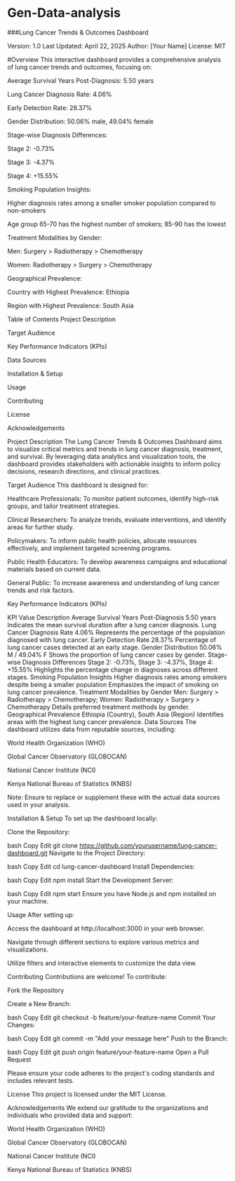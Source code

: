 # Gen-Data-analysis
###Lung Cancer Trends & Outcomes Dashboard

Version: 1.0
Last Updated: April 22, 2025
Author: [Your Name]
License: MIT

  #Overview
This interactive dashboard provides a comprehensive analysis of lung cancer trends and outcomes, focusing on:

Average Survival Years Post-Diagnosis: 5.50 years

Lung Cancer Diagnosis Rate: 4.06%

Early Detection Rate: 28.37%

Gender Distribution: 50.06% male, 49.04% female

Stage-wise Diagnosis Differences:

Stage 2: -0.73%

Stage 3: -4.37%

Stage 4: +15.55%

Smoking Population Insights:

Higher diagnosis rates among a smaller smoker population compared to non-smokers

Age group 65-70 has the highest number of smokers; 85-90 has the lowest

Treatment Modalities by Gender:

Men: Surgery > Radiotherapy > Chemotherapy

Women: Radiotherapy > Surgery > Chemotherapy

Geographical Prevalence:

Country with Highest Prevalence: Ethiopia

Region with Highest Prevalence: South Asia

 Table of Contents
Project Description

Target Audience

Key Performance Indicators (KPIs)

Data Sources

Installation & Setup

Usage

Contributing

License

Acknowledgements

  Project Description
The Lung Cancer Trends & Outcomes Dashboard aims to visualize critical metrics and trends in lung cancer diagnosis, treatment, and survival. By leveraging data analytics and visualization tools, the dashboard provides stakeholders with actionable insights to inform policy decisions, research directions, and clinical practices.

  Target Audience
This dashboard is designed for:

Healthcare Professionals: To monitor patient outcomes, identify high-risk groups, and tailor treatment strategies.

Clinical Researchers: To analyze trends, evaluate interventions, and identify areas for further study.

Policymakers: To inform public health policies, allocate resources effectively, and implement targeted screening programs.

Public Health Educators: To develop awareness campaigns and educational materials based on current data.

General Public: To increase awareness and understanding of lung cancer trends and risk factors.

  Key Performance Indicators (KPIs)

KPI	Value	Description
Average Survival Years Post-Diagnosis	5.50 years	Indicates the mean survival duration after a lung cancer diagnosis.
Lung Cancer Diagnosis Rate	4.06%	Represents the percentage of the population diagnosed with lung cancer.
Early Detection Rate	28.37%	Percentage of lung cancer cases detected at an early stage.
Gender Distribution	50.06% M / 49.04% F	Shows the proportion of lung cancer cases by gender.
Stage-wise Diagnosis Differences	Stage 2: -0.73%, Stage 3: -4.37%, Stage 4: +15.55%	Highlights the percentage change in diagnoses across different stages.
Smoking Population Insights	Higher diagnosis rates among smokers despite being a smaller population	Emphasizes the impact of smoking on lung cancer prevalence.
Treatment Modalities by Gender	Men: Surgery > Radiotherapy > Chemotherapy; Women: Radiotherapy > Surgery > Chemotherapy	Details preferred treatment methods by gender.
Geographical Prevalence	Ethiopia (Country), South Asia (Region)	Identifies areas with the highest lung cancer prevalence.
  Data Sources
The dashboard utilizes data from reputable sources, including:

World Health Organization (WHO)

Global Cancer Observatory (GLOBOCAN)

National Cancer Institute (NCI)

Kenya National Bureau of Statistics (KNBS)

Note: Ensure to replace or supplement these with the actual data sources used in your analysis.

  Installation & Setup
To set up the dashboard locally:

Clone the Repository:

bash
Copy
Edit
git clone https://github.com/yourusername/lung-cancer-dashboard.git
Navigate to the Project Directory:

bash
Copy
Edit
cd lung-cancer-dashboard
Install Dependencies:

bash
Copy
Edit
npm install
Start the Development Server:

bash
Copy
Edit
npm start
Ensure you have Node.js and npm installed on your machine.

  Usage
After setting up:

Access the dashboard at http://localhost:3000 in your web browser.

Navigate through different sections to explore various metrics and visualizations.

Utilize filters and interactive elements to customize the data view.

  Contributing
Contributions are welcome! To contribute:

Fork the Repository

Create a New Branch:

bash
Copy
Edit
git checkout -b feature/your-feature-name
Commit Your Changes:

bash
Copy
Edit
git commit -m "Add your message here"
Push to the Branch:

bash
Copy
Edit
git push origin feature/your-feature-name
Open a Pull Request

Please ensure your code adheres to the project's coding standards and includes relevant tests.

  License
This project is licensed under the MIT License.

  Acknowledgements
We extend our gratitude to the organizations and individuals who provided data and support:

World Health Organization (WHO)

Global Cancer Observatory (GLOBOCAN)

National Cancer Institute (NCI)

Kenya National Bureau of Statistics (KNBS)


